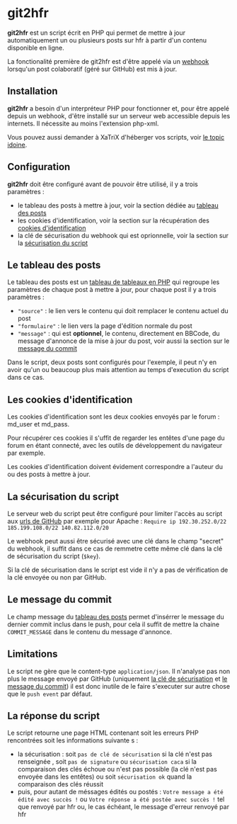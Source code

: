 # git2hfr

**git2hfr** est un script écrit en PHP qui permet de mettre à jour automatiquement un ou plusieurs posts sur hfr à partir d'un contenu disponible en ligne.

La fonctionalité première de git2hfr est d'être appelé via un [webhook](https://developer.github.com/webhooks/) lorsqu'un post colaboratif (géré sur GitHub) est mis à jour.

## Installation
**git2hfr** a besoin d'un interpréteur PHP pour fonctionner et, pour être appelé depuis un webhook, d'être installé sur un serveur web accessible depuis les internets. Il nécessite au moins l'extension php-xml.

Vous pouvez aussi demander à XaTriX d'héberger vos scripts, voir [le topic idoine](https://forum.hardware.fr/hfr/Programmation/Divers-6/automatique-participative-posts-sujet_146781_1.htm).

## Configuration
**git2hfr** doit être configuré avant de pouvoir être utilisé, il y a trois paramètres :
- le tableau des posts à mettre à jour, voir la section dédiée au [tableau des posts](README.md#le-tableau-des-posts)
- les cookies d'identification, voir la section sur la récupération des [cookies d'identification](README.md#les-cookies-didentification)
- la clé de sécurisation du webhook qui est oprionnelle, voir la section sur la [sécurisation du script](README.md#la-s%C3%A9curisation-du-script)

## Le tableau des posts
Le tableau des posts est un [tableau de tableaux en PHP](http://php.net/manual/en/language.types.array.php) qui regroupe les paramètres de chaque post à mettre à jour, pour chaque post il y a trois paramètres :
- `"source"` : le lien vers le contenu qui doit remplacer le contenu actuel du post
- `"formulaire"` : le lien vers la page d'édition normale du post
- `"message"` : qui est **optionnel**, le contenu, directement en BBCode, du message d'annonce de la mise à jour du post, voir aussi la section sur le [message du commit](README.md#le-message-du-commit)

Dans le script, deux posts sont configurés pour l'exemple, il peut n'y en avoir qu'un ou beaucoup plus mais attention au temps d'execution du script dans ce cas.

## Les cookies d'identification
Les cookies d'identification sont les deux cookies envoyés par le forum : md_user et md_pass.

Pour récupérer ces cookies il s'uffit de regarder les entêtes d'une page du forum en étant connecté, avec les outils de développement du navigateur par exemple.

Les cookies d'identification doivent évidement correspondre a l'auteur du ou des posts à mettre à jour.

## La sécurisation du script
Le serveur web du script peut être configuré pour limiter l'accès au script aux [urls de GitHub](https://api.github.com/meta) par exemple pour Apache : `Require ip 192.30.252.0/22 185.199.108.0/22 140.82.112.0/20`

Le webhook peut aussi être sécurisé avec une clé dans le champ "secret" du webhook, il suffit dans ce cas de remmetre cette même clé dans la clé de sécurisation du script (`$key`).

Si la clé de sécurisation dans le script est vide il n'y a pas de vérification de la clé envoyée ou non par GitHub.

## Le message du commit
Le champ message du [tableau des posts](README.md#le-tableau-des-posts) permet d'insérrer le message du dernier commit inclus dans le push, pour cela il suffit de mettre la chaine `COMMIT_MESSAGE` dans le contenu du message d'annonce.

## Limitations
Le script ne gère que le content-type `application/json`. Il n'analyse pas non plus le message envoyé par GitHub (uniquement [la clé de sécurisation](README.md#la-s%C3%A9curisation-du-script) et [le message du commit](README.md#le-message-du-commit)) il est donc inutile de le faire s'executer sur autre chose que le `push event` par défaut.

## La réponse du script
Le script retourne une page HTML contenant soit les erreurs PHP rencontrées soit les informations suivante
s :
- la sécurisation : soit `pas de clé de sécurisation` si la clé n'est pas renseignée , soit `pas de signature` ou `sécurisation caca` si la comparaison des clés échoue ou n'est pas possible (la clé n'est pas envoyée dans les entêtes) ou soit `sécurisation ok` quand la comparaison des clés réussit
- puis, pour autant de méssages édités ou postés : `Votre message a été édité avec succès !` ou `Votre réponse a été postée avec succès !` tel que renvoyé par hfr ou, le cas échéant, le message d'erreur renvoyé par hfr

